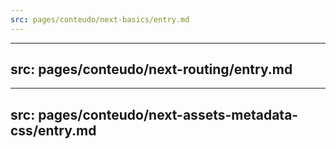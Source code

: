 ```yaml
---
src: pages/conteudo/next-basics/entry.md
---
```


---
src: pages/conteudo/next-routing/entry.md
---

---
src: pages/conteudo/next-assets-metadata-css/entry.md
---

